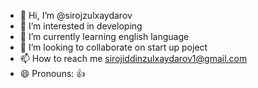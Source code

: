 - 👋 Hi, I’m @sirojzulxaydarov
- 👀 I’m interested in developing
- 🌱 I’m currently learning english language
- 💞️ I’m looking to collaborate on start up poject
- 📫 How to reach me sirojiddinzulxaydarov1@gmail.com 
- 😄 Pronouns: 👍 

<!---
sirojzulxaydarov/sirojzulxaydarov is a ✨ special ✨ repository because its `README.md` (this file) appears on your GitHub profile.
You can click the Preview link to take a look at your changes.
--->
